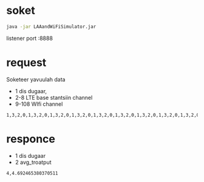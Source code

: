 # soket

```bash
java -jar LAAandWiFiSimulator.jar
```

listener port :8888

# request

Soketeer yavuulah data

- 1 dis dugaar,
- 2-8 LTE base stantsiin channel
- 9-108 WIfi channel

```
1,3,2,0,1,3,2,0,1,3,2,0,1,3,2,0,1,3,2,0,1,3,2,0,1,3,2,0,1,3,2,0,1,3,2,0,1,3,2,0,1,3,2,0,1,3,2,0,1,3,2,0,1,3,2,0,1,3,2,0,1,3,2,0,1,3,2,0,1,3,2,0,1,3,2,0,1,3,2,0,1,3,2,0,1,3,2,0,1,3,2,0,1,3,2,0,1,3,2,0,1,3,2,0,1,3,2,0
```

# responce

- 1 dis dugaar
- 2 avg_troatput

```
4,4.692465380370511
```
